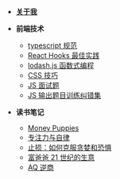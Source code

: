 - [**关于我**](/README.md "作者信息")

- **前端技术**

  - [typescript 规范](/_mds/typescript.md "typeScript")
  - [React Hooks 最佳实践](/_mds/react.md "React Hooks")
  - [lodash.js 函数式编程](/_mds/lodash.md "lodash")
  - [CSS 技巧](/_mds/css.md "CSS 技巧")
  - [JS 面试题](/_mds/js_interview.md "JS 面试题")
  - [JS 输出题目训练纠错集](/_mds/js_output.md "JS output")

- **读书笔记**
  - [Money Puppies](/_books/puppyMoney.md "puppyMoney")
  - [专注力与自律](/_books/focus.md "focus")
  - [止损：如何克服贪婪和恐惧](/_books/limitLose.md "止损：如何克服贪婪和恐惧")
  - [富爸爸 21 世纪的生意](/_books/richdad.md "richdad")
  - [AQ 逆商](/_books/aQ.md "AQ 逆商")
